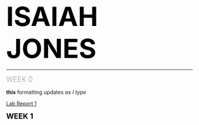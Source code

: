 <span style="color:black;font-weight:700;font-size:72px">
    ISAIAH JONES
</span>

---

<span style="color:black;font-weight:50;font-size:20px">
    WEEK 0
</span>

**this** formatting updates _as I type_

[Lab Report 1](https://ijjones.github.io/cse15l-lab-reports/lab-report-1-week-0.html)


<span style="color:black;font-weight:700;font-size:20px">
    WEEK 1
</span>
